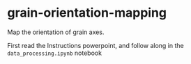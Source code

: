 # grain-orientation-mapping
Map the orientation of grain axes.

First read the Instructions powerpoint, and follow along in the ```data_processing.ipynb``` notebook
